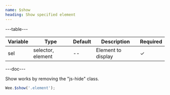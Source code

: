 ```yaml
---
name: $show
heading: Show specified element
---
```


---table---

| Variable | Type              | Default | Description        | Required |
| -------- | ----------------- | ------- | ------------------ | -------- |
| sel      | selector, element | --      | Element to display | &#10003; |

---doc---

Show works by removing the "js-hide" class.

```javascript
Wee.$show('.element');
```